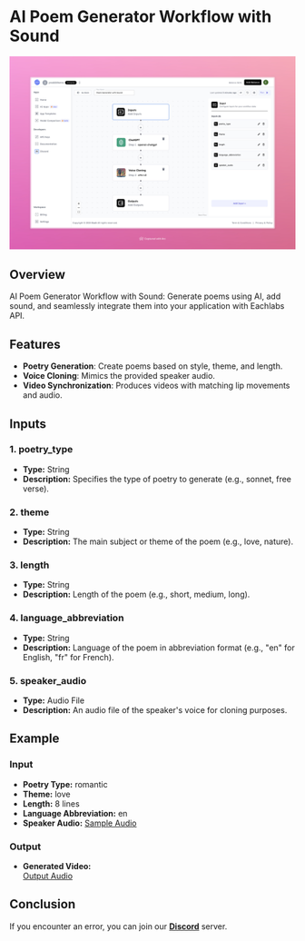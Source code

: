 # AI Poem Generator Workflow with Sound

<img src="images/poem-generator-with-sound-full.jpeg" alt="AI Poem Generator Workflow with Sound"/>

## Overview
AI Poem Generator Workflow with Sound: Generate poems using AI, add sound, and seamlessly integrate them into your application with Eachlabs API.

## Features
- **Poetry Generation**: Create poems based on style, theme, and length.
- **Voice Cloning**: Mimics the provided speaker audio.
- **Video Synchronization**: Produces videos with matching lip movements and audio.

## Inputs

### 1. poetry_type
- **Type:** String  
- **Description:** Specifies the type of poetry to generate (e.g., sonnet, free verse).

### 2. theme
- **Type:** String  
- **Description:** The main subject or theme of the poem (e.g., love, nature).

### 3. length
- **Type:** String  
- **Description:** Length of the poem (e.g., short, medium, long).

### 4. language_abbreviation
- **Type:** String  
- **Description:** Language of the poem in abbreviation format (e.g., "en" for English, "fr" for French).

### 5. speaker_audio
- **Type:** Audio File  
- **Description:** An audio file of the speaker's voice for cloning purposes.

## Example 

### Input
- **Poetry Type:** romantic  
- **Theme:** love  
- **Length:** 8 lines  
- **Language Abbreviation:** en  
- **Speaker Audio:** [Sample Audio](https://storage.googleapis.com/magicpoint/global_inputs/each-audio.mp3)

### Output
- **Generated Video:**  
[Output Audio](https://storage.googleapis.com/magicpoint/github-outputs/poem-generator-with-sound-github-output.wav)



## Conclusion
If you encounter an error, you can join our <b><a href="https://discord.com/invite/yzZD4ZxBPt" target="_blank">Discord</a></b> server.
